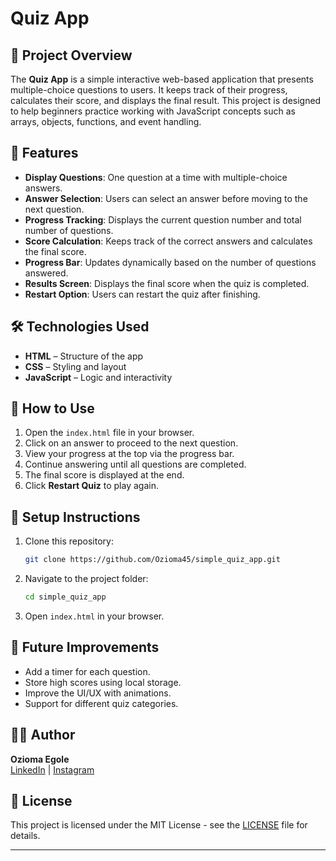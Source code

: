 # Quiz App

## 📌 Project Overview

The **Quiz App** is a simple interactive web-based application that presents multiple-choice questions to users. It keeps track of their progress, calculates their score, and displays the final result. This project is designed to help beginners practice working with JavaScript concepts such as arrays, objects, functions, and event handling.

## 🎯 Features

- **Display Questions**: One question at a time with multiple-choice answers.
- **Answer Selection**: Users can select an answer before moving to the next question.
- **Progress Tracking**: Displays the current question number and total number of questions.
- **Score Calculation**: Keeps track of the correct answers and calculates the final score.
- **Progress Bar**: Updates dynamically based on the number of questions answered.
- **Results Screen**: Displays the final score when the quiz is completed.
- **Restart Option**: Users can restart the quiz after finishing.

## 🛠️ Technologies Used

- **HTML** – Structure of the app
- **CSS** – Styling and layout
- **JavaScript** – Logic and interactivity

## 📜 How to Use

1. Open the `index.html` file in your browser.
2. Click on an answer to proceed to the next question.
3. View your progress at the top via the progress bar.
4. Continue answering until all questions are completed.
5. The final score is displayed at the end.
6. Click **Restart Quiz** to play again.

## 🚀 Setup Instructions

1. Clone this repository:
   ```sh
   git clone https://github.com/Ozioma45/simple_quiz_app.git
   ```
2. Navigate to the project folder:
   ```sh
   cd simple_quiz_app
   ```
3. Open `index.html` in your browser.

## 📌 Future Improvements

- Add a timer for each question.
- Store high scores using local storage.
- Improve the UI/UX with animations.
- Support for different quiz categories.

## 👨‍💻 Author

**Ozioma Egole**  
[LinkedIn](https://www.linkedin.com/in/ozioma-egole/) | [Instagram](https://www.instagram.com/theoziomaegole/)

## 📜 License

This project is licensed under the MIT License - see the [LICENSE](LICENSE) file for details.

---
